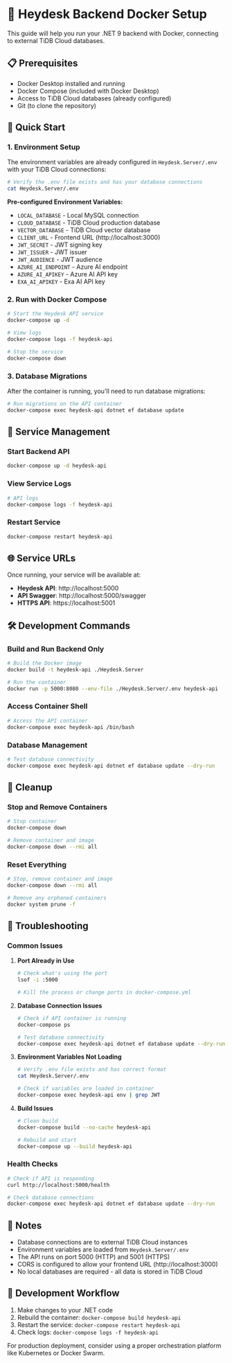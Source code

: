 # 🐳 Heydesk Backend Docker Setup

This guide will help you run your .NET 9 backend with Docker, connecting to external TiDB Cloud databases.

## 📋 Prerequisites

- Docker Desktop installed and running
- Docker Compose (included with Docker Desktop)
- Access to TiDB Cloud databases (already configured)
- Git (to clone the repository)

## 🚀 Quick Start

### 1. Environment Setup

The environment variables are already configured in `Heydesk.Server/.env` with your TiDB Cloud connections:

```bash
# Verify the .env file exists and has your database connections
cat Heydesk.Server/.env
```

**Pre-configured Environment Variables:**

- `LOCAL_DATABASE` - Local MySQL connection
- `CLOUD_DATABASE` - TiDB Cloud production database
- `VECTOR_DATABASE` - TiDB Cloud vector database
- `CLIENT_URL` - Frontend URL (http://localhost:3000)
- `JWT_SECRET` - JWT signing key
- `JWT_ISSUER` - JWT issuer
- `JWT_AUDIENCE` - JWT audience
- `AZURE_AI_ENDPOINT` - Azure AI endpoint
- `AZURE_AI_APIKEY` - Azure AI API key
- `EXA_AI_APIKEY` - Exa AI API key

### 2. Run with Docker Compose

```bash
# Start the Heydesk API service
docker-compose up -d

# View logs
docker-compose logs -f heydesk-api

# Stop the service
docker-compose down
```

### 3. Database Migrations

After the container is running, you'll need to run database migrations:

```bash
# Run migrations on the API container
docker-compose exec heydesk-api dotnet ef database update
```

## 🔧 Service Management

### Start Backend API

```bash
docker-compose up -d heydesk-api
```

### View Service Logs

```bash
# API logs
docker-compose logs -f heydesk-api
```

### Restart Service

```bash
docker-compose restart heydesk-api
```

## 🌐 Service URLs

Once running, your service will be available at:

- **Heydesk API**: http://localhost:5000
- **API Swagger**: http://localhost:5000/swagger
- **HTTPS API**: https://localhost:5001

## 🛠️ Development Commands

### Build and Run Backend Only

```bash
# Build the Docker image
docker build -t heydesk-api ./Heydesk.Server

# Run the container
docker run -p 5000:8080 --env-file ./Heydesk.Server/.env heydesk-api
```

### Access Container Shell

```bash
# Access the API container
docker-compose exec heydesk-api /bin/bash
```

### Database Management

```bash
# Test database connectivity
docker-compose exec heydesk-api dotnet ef database update --dry-run
```

## 🧹 Cleanup

### Stop and Remove Containers

```bash
# Stop container
docker-compose down

# Remove container and image
docker-compose down --rmi all
```

### Reset Everything

```bash
# Stop, remove container and image
docker-compose down --rmi all

# Remove any orphaned containers
docker system prune -f
```

## 🐛 Troubleshooting

### Common Issues

1. **Port Already in Use**

   ```bash
   # Check what's using the port
   lsof -i :5000

   # Kill the process or change ports in docker-compose.yml
   ```

2. **Database Connection Issues**

   ```bash
   # Check if API container is running
   docker-compose ps

   # Test database connectivity
   docker-compose exec heydesk-api dotnet ef database update --dry-run
   ```

3. **Environment Variables Not Loading**

   ```bash
   # Verify .env file exists and has correct format
   cat Heydesk.Server/.env

   # Check if variables are loaded in container
   docker-compose exec heydesk-api env | grep JWT
   ```

4. **Build Issues**

   ```bash
   # Clean build
   docker-compose build --no-cache heydesk-api

   # Rebuild and start
   docker-compose up --build heydesk-api
   ```

### Health Checks

```bash
# Check if API is responding
curl http://localhost:5000/health

# Check database connections
docker-compose exec heydesk-api dotnet ef database update --dry-run
```

## 📝 Notes

- Database connections are to external TiDB Cloud instances
- Environment variables are loaded from `Heydesk.Server/.env`
- The API runs on port 5000 (HTTP) and 5001 (HTTPS)
- CORS is configured to allow your frontend URL (http://localhost:3000)
- No local databases are required - all data is stored in TiDB Cloud

## 🔄 Development Workflow

1. Make changes to your .NET code
2. Rebuild the container: `docker-compose build heydesk-api`
3. Restart the service: `docker-compose restart heydesk-api`
4. Check logs: `docker-compose logs -f heydesk-api`

For production deployment, consider using a proper orchestration platform like Kubernetes or Docker Swarm.
